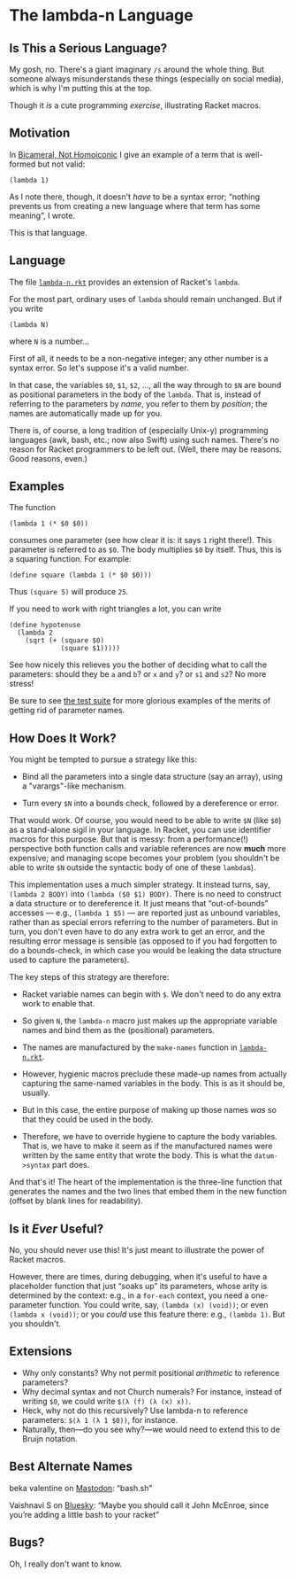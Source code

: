 # The lambda-n Language

## Is This a Serious Language?

My gosh, no. There's a giant imaginary `/s` around the whole
thing. But someone always misunderstands these things (especially on
social media), which is why I'm putting this at the top.

Though it *is* a cute programming *exercise*, illustrating Racket
macros.

## Motivation

In [Bicameral, Not Homoiconic](https://parentheticallyspeaking.org/articles/bicameral-not-homoiconic/)
I give an example of a term that is well-formed but not valid:
```
(lambda 1)
```
As I note there, though, it doesn't *have* to be a syntax error; “nothing prevents us from creating a new language where that term has some meaning”, I wrote.

This is that language.

## Language

The file [`lambda-n.rkt`](lambda-n.rkt) provides an extension of Racket's `lambda`.

For the most part, ordinary uses of `lambda` should remain unchanged. But if you write
```
(lambda N)
```
where `N` is a number…

First of all, it needs to be a non-negative integer; any other number is a syntax error. So let's suppose it's a valid number.

In that case, the variables `$0`, `$1`, `$2`, …, all the way through to `$N` are bound as positional parameters in the body of the `lambda`. That is, instead of referring to the parameters by *name*, you refer to them by *position*; the names are automatically made up for you.

There is, of course, a long tradition of (especially Unix-y) programming languages (awk, bash, etc.; now also Swift) using such names. There's no reason for Racket programmers to be left out. (Well, there may be reasons. Good reasons, even.)

## Examples

The function
```
(lambda 1 (* $0 $0))
```
consumes one parameter (see how clear it is: it says `1` right there!). This parameter is referred to as `$0`. The body multiplies `$0` by itself. Thus, this is a squaring function. For example:
```
(define square (lambda 1 (* $0 $0)))
```
Thus `(square 5)` will produce `25`.

If you need to work with right triangles a lot, you can write
```
(define hypotenuse
  (lambda 2
    (sqrt (+ (square $0)
             (square $1)))))
```
See how nicely this relieves you the bother of deciding what to call the parameters: should they be `a` and `b`? or `x` and `y`? or `s1` and `s2`? No more stress!

Be sure to see [the test suite](client.rkt) for more glorious examples of the merits of getting rid of parameter names.

## How Does It Work?

You might be tempted to pursue a strategy like this:

* Bind all the parameters into a single data structure (say an array), using a "varargs"-like mechanism.

* Turn every `$N` into a bounds check, followed by a dereference or error.

That would work. Of course, you would need to be able to write `$N` (like `$0`) as a stand-alone sigil in your language. In Racket, you can use identifier macros for this purpose. But that is messy: from a performance(!) perspective both function calls and variable references are now **much** more expensive; and managing scope becomes your problem (you shouldn't be able to write `$N` outside the syntactic body of one of these `lambda`s).

This implementation uses a much simpler strategy. It instead turns, say, `(lambda 2 BODY)` into `(lambda ($0 $1) BODY)`. There is no need to construct a data structure or to dereference it. It just means that “out-of-bounds” accesses — e.g., `(lambda 1 $5)` — are reported just as unbound variables, rather than as special errors referring to the number of parameters. But in turn, you don't even have to do any extra work to get an error, and the resulting error message is sensible (as opposed to if you had forgotten to do a bounds-check, in which case you would be leaking the data structure used to capture the parameters).

The key steps of this strategy are therefore:

* Racket variable names can begin with `$`. We don't need to do any extra work to enable that.

* So given `N`, the `lambda-n` macro just makes up the appropriate variable names and bind them as the (positional) parameters.

* The names are manufactured by the `make-names` function in [`lambda-n.rkt`](lambda-n.rkt).

* However, hygienic macros preclude these made-up names from actually capturing the same-named variables in the body. This is as it should be, usually.

* But in this case, the entire purpose of making up those names *was* so that they could be used in the body.

* Therefore, we have to override hygiene to capture the body variables. That is, we have to make it seem as if the manufactured names were written by the same entity that wrote the body. This is what the `datum->syntax` part does.

And that's it! The heart of the implementation is the three-line function that generates the names and the two lines that embed them in the new function (offset by blank lines for readability).

## Is it *Ever* Useful?

No, you should never use this! It's just meant to illustrate the power of Racket macros.

However, there are times, during debugging, when it's useful to have a placeholder function that just “soaks up” its parameters, whose arity is determined by the context: e.g., in a `for-each` context, you need a one-parameter function. You could write, say, `(lambda (x) (void))`; or even `(lambda x (void))`; or you *could* use this feature there: e.g., `(lambda 1)`. But you shouldn't.

## Extensions

* Why only constants? Why not permit positional *arithmetic* to reference parameters?
* Why decimal syntax and not Church numerals? For instance, instead of writing `$0`, we could write `$(λ (f) (λ (x) x))`.
* Heck, why not do this recursively? Use lambda-n to reference parameters: `$(λ 1 (λ 1 $0))`, for instance.
* Naturally, then—do you see why?—we would need to extend this to de Bruijn notation.

## Best Alternate Names

beka valentine on [Mastodon](https://mastodon.social/@beka_valentine@kolektiva.social/114748525078322647): 
“bash.sh”

Vaishnavi S on [Bluesky](https://bsky.app/profile/vaishs.bsky.social/post/3lsiqgv2m7222):
“Maybe you should call it John McEnroe, since you’re adding a little
bash to your racket”

## Bugs?

Oh, I really don't want to know.
